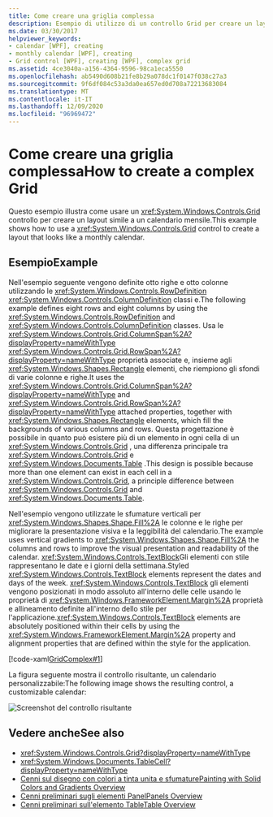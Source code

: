 ```yaml
---
title: Come creare una griglia complessa
description: Esempio di utilizzo di un controllo Grid per creare un layout simile a un calendario mensile.
ms.date: 03/30/2017
helpviewer_keywords:
- calendar [WPF], creating
- monthly calendar [WPF], creating
- Grid control [WPF], creating [WPF], complex grid
ms.assetid: 4ce3040a-a156-4364-9596-98ca1eca5550
ms.openlocfilehash: ab5490d608b21fe8b29a078dc1f0147f038c27a3
ms.sourcegitcommit: 9f6df084c53a3da0ea657ed0d708a72213683084
ms.translationtype: MT
ms.contentlocale: it-IT
ms.lasthandoff: 12/09/2020
ms.locfileid: "96969472"
---
```

# <a name="how-to-create-a-complex-grid"></a><span data-ttu-id="a570f-103">Come creare una griglia complessa</span><span class="sxs-lookup"><span data-stu-id="a570f-103">How to create a complex Grid</span></span>

<span data-ttu-id="a570f-104">Questo esempio illustra come usare un <xref:System.Windows.Controls.Grid> controllo per creare un layout simile a un calendario mensile.</span><span class="sxs-lookup"><span data-stu-id="a570f-104">This example shows how to use a <xref:System.Windows.Controls.Grid> control to create a layout that looks like a monthly calendar.</span></span>

## <a name="example"></a><span data-ttu-id="a570f-105">Esempio</span><span class="sxs-lookup"><span data-stu-id="a570f-105">Example</span></span>

<span data-ttu-id="a570f-106">Nell'esempio seguente vengono definite otto righe e otto colonne utilizzando le <xref:System.Windows.Controls.RowDefinition> <xref:System.Windows.Controls.ColumnDefinition> classi e.</span><span class="sxs-lookup"><span data-stu-id="a570f-106">The following example defines eight rows and eight columns by using the <xref:System.Windows.Controls.RowDefinition> and <xref:System.Windows.Controls.ColumnDefinition> classes.</span></span> <span data-ttu-id="a570f-107">Usa le <xref:System.Windows.Controls.Grid.ColumnSpan%2A?displayProperty=nameWithType> <xref:System.Windows.Controls.Grid.RowSpan%2A?displayProperty=nameWithType> proprietà associate e, insieme agli <xref:System.Windows.Shapes.Rectangle> elementi, che riempiono gli sfondi di varie colonne e righe.</span><span class="sxs-lookup"><span data-stu-id="a570f-107">It uses the <xref:System.Windows.Controls.Grid.ColumnSpan%2A?displayProperty=nameWithType> and <xref:System.Windows.Controls.Grid.RowSpan%2A?displayProperty=nameWithType> attached properties, together with <xref:System.Windows.Shapes.Rectangle> elements, which fill the backgrounds of various columns and rows.</span></span> <span data-ttu-id="a570f-108">Questa progettazione è possibile in quanto può esistere più di un elemento in ogni cella di un <xref:System.Windows.Controls.Grid> , una differenza principale tra <xref:System.Windows.Controls.Grid> e <xref:System.Windows.Documents.Table> .</span><span class="sxs-lookup"><span data-stu-id="a570f-108">This design is possible because more than one element can exist in each cell in a <xref:System.Windows.Controls.Grid>, a principle difference between <xref:System.Windows.Controls.Grid> and <xref:System.Windows.Documents.Table>.</span></span>

<span data-ttu-id="a570f-109">Nell'esempio vengono utilizzate le sfumature verticali per <xref:System.Windows.Shapes.Shape.Fill%2A> le colonne e le righe per migliorare la presentazione visiva e la leggibilità del calendario.</span><span class="sxs-lookup"><span data-stu-id="a570f-109">The example uses vertical gradients to <xref:System.Windows.Shapes.Shape.Fill%2A> the columns and rows to improve the visual presentation and readability of the calendar.</span></span> <span data-ttu-id="a570f-110"><xref:System.Windows.Controls.TextBlock>Gli elementi con stile rappresentano le date e i giorni della settimana.</span><span class="sxs-lookup"><span data-stu-id="a570f-110">Styled <xref:System.Windows.Controls.TextBlock> elements represent the dates and days of the week.</span></span> <span data-ttu-id="a570f-111"><xref:System.Windows.Controls.TextBlock> gli elementi vengono posizionati in modo assoluto all'interno delle celle usando le proprietà di <xref:System.Windows.FrameworkElement.Margin%2A> proprietà e allineamento definite all'interno dello stile per l'applicazione.</span><span class="sxs-lookup"><span data-stu-id="a570f-111"><xref:System.Windows.Controls.TextBlock> elements are absolutely positioned within their cells by using the <xref:System.Windows.FrameworkElement.Margin%2A> property and alignment properties that are defined within the style for the application.</span></span>

[!code-xaml[GridComplex#1](~/samples/snippets/csharp/VS_Snippets_Wpf/GridComplex/CS/default.xaml#1)]

<span data-ttu-id="a570f-112">La figura seguente mostra il controllo risultante, un calendario personalizzabile:</span><span class="sxs-lookup"><span data-stu-id="a570f-112">The following image shows the resulting control, a customizable calendar:</span></span>

![Screenshot del controllo risultante](././media/how-to-create-a-complex-grid/wpf-manual-calendar.png)

## <a name="see-also"></a><span data-ttu-id="a570f-114">Vedere anche</span><span class="sxs-lookup"><span data-stu-id="a570f-114">See also</span></span>

- <xref:System.Windows.Controls.Grid?displayProperty=nameWithType>
- <xref:System.Windows.Documents.TableCell?displayProperty=nameWithType>
- [<span data-ttu-id="a570f-115">Cenni sul disegno con colori a tinta unita e sfumature</span><span class="sxs-lookup"><span data-stu-id="a570f-115">Painting with Solid Colors and Gradients Overview</span></span>](../graphics-multimedia/painting-with-solid-colors-and-gradients-overview.md)
- [<span data-ttu-id="a570f-116">Cenni preliminari sugli elementi Panel</span><span class="sxs-lookup"><span data-stu-id="a570f-116">Panels Overview</span></span>](panels-overview.md)
- [<span data-ttu-id="a570f-117">Cenni preliminari sull'elemento Table</span><span class="sxs-lookup"><span data-stu-id="a570f-117">Table Overview</span></span>](../advanced/table-overview.md)
